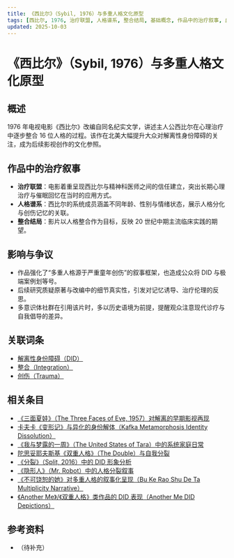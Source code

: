 ```yaml
---
title: 《西比尔》（Sybil, 1976）与多重人格文化原型
tags: [西比尔, 1976, 治疗联盟, 人格谱系, 整合结局, 基础概念, 作品中的治疗叙事, 虚拟角色与文学影视作品]
updated: 2025-10-03
---
```


# 《西比尔》（Sybil, 1976）与多重人格文化原型

## 概述

1976 年电视电影《西比尔》改编自同名纪实文学，讲述主人公西比尔在心理治疗中逐步整合 16 位人格的过程。该作在北美大幅提升大众对解离性身份障碍的关注，成为后续影视创作的文化参照。

## 作品中的治疗叙事

- **治疗联盟**：电影着重呈现西比尔与精神科医师之间的信任建立，突出长期心理治疗与催眠回忆在当时的应用方式。
- **人格谱系**：西比尔的系统成员涵盖不同年龄、性别与情绪状态，展示人格分化与创伤记忆的关联。
- **整合结局**：影片以人格整合作为目标，反映 20 世纪中期主流临床实践的期望。

## 影响与争议

- 作品强化了“多重人格源于严重童年创伤”的叙事框架，也造成公众将 DID 与极端案例划等号。
- 后续研究质疑原著与改编中的细节真实性，引发对记忆诱导、治疗伦理的反思。
- 多意识体社群在引用该片时，多以历史语境为前提，提醒观众注意现代诊疗与自我倡导的差异。

## 关联词条

- [解离性身份障碍（DID）](entries/DID.md)
- [整合（Integration）](entries/Integration.md)
- [创伤（Trauma）](entries/Trauma.md)

## 相关条目

- [《三面夏娃》（The Three Faces of Eve, 1957）对解离的早期影视再现](/entries/Three-Faces-Of-Eve-1957-Dissociation.md)
- [卡夫卡《变形记》与异化的身份解体（Kafka Metamorphosis Identity Dissolution）](/entries/Kafka-Metamorphosis-Identity-Dissolution.md)
- [《我与梦露的一周》（The United States of Tara）中的系统家庭日常](/entries/United-States-Of-Tara-System-Daily-Life.md)
- [陀思妥耶夫斯基《双重人格》（The Double）与自我分裂](/entries/Dostoevsky-The-Double-Self-Division.md)
- [《分裂》（Split, 2016）中的 DID 形象分析](/entries/Split-2016-DID-Representation.md)
- [《隐形人》（Mr. Robot）中的人格分裂叙事](/entries/Mr-Robot-DID-Narrative.md)
- [《不可饶恕的她》对多重人格的叙事化呈现（Bu Ke Rao Shu De Ta Multiplicity Narrative）](/entries/Bu-Ke-Raoshu-De-Ta-Multiplicity-Narrative.md)
- [《Another Me》/《双重人格》类作品的 DID 表现（Another Me DID Depictions）](/entries/Another-Me-DID-Depictions.md)

## 参考资料

- （待补充）
